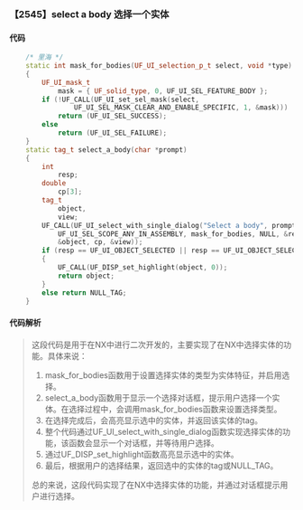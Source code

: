 ### 【2545】select a body 选择一个实体

#### 代码

```cpp
    /* 里海 */  
    static int mask_for_bodies(UF_UI_selection_p_t select, void *type)  
    {  
        UF_UI_mask_t  
            mask = { UF_solid_type, 0, UF_UI_SEL_FEATURE_BODY };  
        if (!UF_CALL(UF_UI_set_sel_mask(select,  
                UF_UI_SEL_MASK_CLEAR_AND_ENABLE_SPECIFIC, 1, &mask)))  
            return (UF_UI_SEL_SUCCESS);  
        else  
            return (UF_UI_SEL_FAILURE);  
    }  
    static tag_t select_a_body(char *prompt)  
    {  
        int  
            resp;  
        double  
            cp[3];  
        tag_t  
            object,  
            view;  
        UF_CALL(UF_UI_select_with_single_dialog("Select a body", prompt,  
            UF_UI_SEL_SCOPE_ANY_IN_ASSEMBLY, mask_for_bodies, NULL, &resp,  
            &object, cp, &view));  
        if (resp == UF_UI_OBJECT_SELECTED || resp == UF_UI_OBJECT_SELECTED_BY_NAME)  
        {  
            UF_CALL(UF_DISP_set_highlight(object, 0));  
            return object;  
        }  
        else return NULL_TAG;  
    }

```

#### 代码解析

> 这段代码是用于在NX中进行二次开发的，主要实现了在NX中选择实体的功能。具体来说：
>
> 1. mask_for_bodies函数用于设置选择实体的类型为实体特征，并启用选择。
> 2. select_a_body函数用于显示一个选择对话框，提示用户选择一个实体。在选择过程中，会调用mask_for_bodies函数来设置选择类型。
> 3. 在选择完成后，会高亮显示选中的实体，并返回该实体的tag。
> 4. 整个代码通过UF_UI_select_with_single_dialog函数实现选择实体的功能，该函数会显示一个对话框，并等待用户选择。
> 5. 通过UF_DISP_set_highlight函数高亮显示选中的实体。
> 6. 最后，根据用户的选择结果，返回选中的实体的tag或NULL_TAG。
>
> 总的来说，这段代码实现了在NX中选择实体的功能，并通过对话框提示用户进行选择。
>
